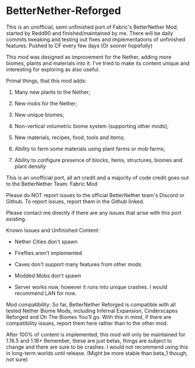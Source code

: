 # BetterNether-Reforged
This is an unofficial, semi unfinished port of Fabric's BetterNether Mod, started by Redd90 and finished/maintained by me.
There will be daily commits tweaking and testing out fixes and implementations of unfinished features. Pushed to CF every few days (Or sooner hopefully)

 

This mod was designed as improvement for the Nether, adding more biomes, plants and materials into it. I've tried to make its content unique and interesting for exploring as also useful.

 

Primal things, that this mod adds:
1. Many new plants to the Nether;
2. New mobs for the Nether;

3. New unique biomes;
4. Non-vertical volumetric biome system (supporting other mods);
5. New materials, recipes, food, tools and items;
6. Ability to farm some materials using plant farms or mob farms;
8. Ability to configure presence of blocks, items, structures, biomes and plant density 


This is an unofficial port, all art credit and a majority of code credit goes out to the BetterNether Team. Fabric Mod

Please do NOT report issues to the official BetterNether team's Discord or Github. To report issues, report them in the Github linked.

Please contact me directly if there are any issues that arise with this port existing.

 

Known Issues and Unfinished Content:
- Nether Cities don't spawn

- Fireflies aren't implemented 

- Caves don't support many features from other mods

- Modded Mobs don't spawn 

- Server works now, however it runs into unique crashes. I would recommend LAN for now.

 

Mod compatibility:
So far, BetterNether Reforged is compatible with all tested Nether Biome Mods, including Infernal Expansion, Cinderscapes Reforged and Oh The Biomes You'll go.
With this in mind, if there are compatibility issues, report them here rather than to the other mod.

After 100% of content is implemented, this mod will only be maintained for 1.16.5 and 1.18+ 
Remember, these are just betas, things are subject to change and there are sure to be crashes. I would not recommend using this in long-term worlds until release. (Might be more stable than beta_1 though, not sure)
